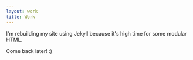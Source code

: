 ```yaml
---
layout: work
title: Work
---
```


I'm rebuilding my site using Jekyll because it's high time for some modular HTML.

Come back later! :)
